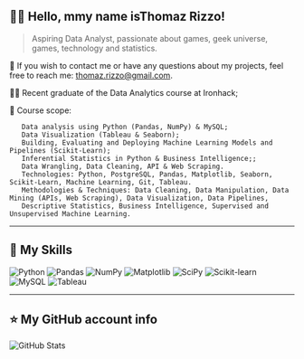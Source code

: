 ## 👨‍💻 Hello, mmy name is<strong>Thomaz Rizzo!</strong>

> Aspiring Data Analyst, passionate about games, geek universe, games, technology and statistics.

💬 If you wish to contact me or have any questions about my projects, feel free to reach me: thomaz.rizzo@gmail.com.

👨‍🎓 Recent graduate of the Data Analytics course at Ironhack;

🚀 Course scope:

       Data analysis using Python (Pandas, NumPy) & MySQL;
       Data Visualization (Tableau & Seaborn);
       Building, Evaluating and Deploying Machine Learning Models and Pipelines (Scikit-Learn);
       Inferential Statistics in Python & Business Intelligence;;
       Data Wrangling, Data Cleaning, API & Web Scraping.
       Technologies: Python, PostgreSQL, Pandas, Matplotlib, Seaborn, Scikit-Learn, Machine Learning, Git, Tableau.
       Methodologies & Techniques: Data Cleaning, Data Manipulation, Data Mining (APIs, Web Scraping), Data Visualization, Data Pipelines, 
       Descriptive Statistics, Business Intelligence, Supervised and Unsupervised Machine Learning.

----

## 🚀 My Skills

![Python](https://img.shields.io/badge/Python-3776AB.svg?style=for-the-badge&logo=Python&logoColor=white)
![Pandas](https://img.shields.io/badge/pandas-150458.svg?style=for-the-badge&logo=pandas&logoColor=white)
![NumPy](https://img.shields.io/badge/NumPy-013243.svg?style=for-the-badge&logo=NumPy&logoColor=white)
![Matplotlib](https://img.shields.io/badge/Matplotlib-%23ffffff.svg?style=for-the-badge&logo=Matplotlib&logoColor=black)
![SciPy](https://img.shields.io/badge/SciPy-8CAAE6.svg?style=for-the-badge&logo=SciPy&logoColor=white)
![Scikit-learn](https://img.shields.io/badge/scikitlearn-F7931E.svg?style=for-the-badge&logo=scikit-learn&logoColor=white)
![MySQL](https://img.shields.io/badge/MySQL-4479A1.svg?style=for-the-badge&logo=MySQL&logoColor=white)
![Tableau](https://img.shields.io/badge/Tableau-E97627.svg?style=for-the-badge&logo=Tableau&logoColor=white)

---

## ⭐ My GitHub account info
![GitHub Stats](https://github-readme-stats.vercel.app/api?username=pmarcelojr&show_icons=true)
